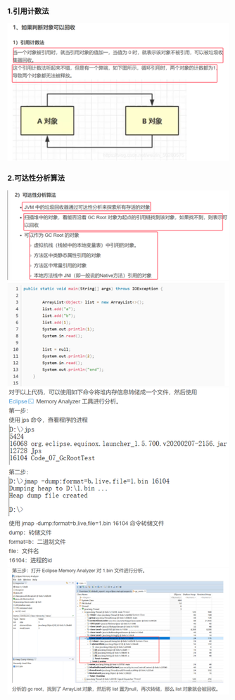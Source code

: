 ### 1.引用计数法
![](assets/01判断对象可以回收/file-20250421171057451.png)


### 2.可达性分析算法

![](assets/01判断对象可以回收/file-20250421171912138.png)
![](assets/01判断对象可以回收/file-20250421171925155.png)
![](assets/01判断对象可以回收/file-20250421172026325.png)
![](assets/01判断对象可以回收/file-20250421172040567.png)
